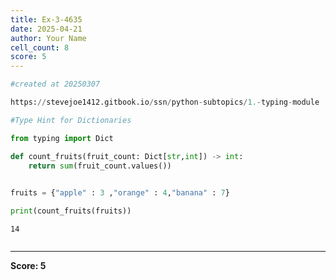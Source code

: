 ```yaml
---
title: Ex-3-4635
date: 2025-04-21
author: Your Name
cell_count: 8
score: 5
---
```


```python
#created at 20250307
```


```python
https://stevejoe1412.gitbook.io/ssn/python-subtopics/1.-typing-module
```


```python
#Type Hint for Dictionaries
```


```python
from typing import Dict
```


```python
def count_fruits(fruit_count: Dict[str,int]) -> int:
    return sum(fruit_count.values())
    
```


```python
fruits = {"apple" : 3 ,"orange" : 4,"banana" : 7}
```


```python
print(count_fruits(fruits))
```

    14



```python

```


---
**Score: 5**